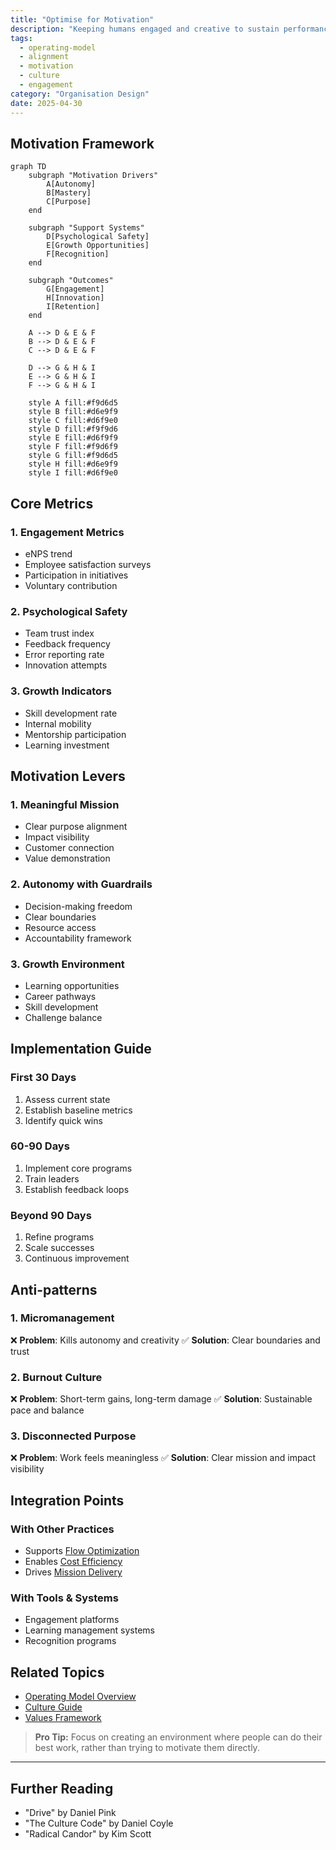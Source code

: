 ```yaml
---
title: "Optimise for Motivation"
description: "Keeping humans engaged and creative to sustain performance."
tags:
  - operating-model
  - alignment
  - motivation
  - culture
  - engagement
category: "Organisation Design"
date: 2025-04-30
---
```


## Motivation Framework

```mermaid
graph TD
    subgraph "Motivation Drivers"
        A[Autonomy]
        B[Mastery]
        C[Purpose]
    end
    
    subgraph "Support Systems"
        D[Psychological Safety]
        E[Growth Opportunities]
        F[Recognition]
    end
    
    subgraph "Outcomes"
        G[Engagement]
        H[Innovation]
        I[Retention]
    end
    
    A --> D & E & F
    B --> D & E & F
    C --> D & E & F
    
    D --> G & H & I
    E --> G & H & I
    F --> G & H & I
    
    style A fill:#f9d6d5
    style B fill:#d6e9f9
    style C fill:#d6f9e0
    style D fill:#f9f9d6
    style E fill:#d6f9f9
    style F fill:#f9d6f9
    style G fill:#f9d6d5
    style H fill:#d6e9f9
    style I fill:#d6f9e0
```

## Core Metrics

### 1. Engagement Metrics
- eNPS trend
- Employee satisfaction surveys
- Participation in initiatives
- Voluntary contribution

### 2. Psychological Safety
- Team trust index
- Feedback frequency
- Error reporting rate
- Innovation attempts

### 3. Growth Indicators
- Skill development rate
- Internal mobility
- Mentorship participation
- Learning investment

## Motivation Levers

### 1. Meaningful Mission
- Clear purpose alignment
- Impact visibility
- Customer connection
- Value demonstration

### 2. Autonomy with Guardrails
- Decision-making freedom
- Clear boundaries
- Resource access
- Accountability framework

### 3. Growth Environment
- Learning opportunities
- Career pathways
- Skill development
- Challenge balance

## Implementation Guide

### First 30 Days
1. Assess current state
2. Establish baseline metrics
3. Identify quick wins

### 60-90 Days
1. Implement core programs
2. Train leaders
3. Establish feedback loops

### Beyond 90 Days
1. Refine programs
2. Scale successes
3. Continuous improvement

## Anti-patterns

### 1. Micromanagement
❌ **Problem**: Kills autonomy and creativity
✅ **Solution**: Clear boundaries and trust

### 2. Burnout Culture
❌ **Problem**: Short-term gains, long-term damage
✅ **Solution**: Sustainable pace and balance

### 3. Disconnected Purpose
❌ **Problem**: Work feels meaningless
✅ **Solution**: Clear mission and impact visibility

## Integration Points

### With Other Practices
- Supports [Flow Optimization](optimise-flow)
- Enables [Cost Efficiency](optimise-cost)
- Drives [Mission Delivery](mission-objectives)

### With Tools & Systems
- Engagement platforms
- Learning management systems
- Recognition programs

## Related Topics
- [Operating Model Overview](operating_alignment_model_wiki)
- [Culture Guide](culture)
- [Values Framework](values)

> **Pro Tip:** Focus on creating an environment where people can do their best work, rather than trying to motivate them directly.

---

## Further Reading
- "Drive" by Daniel Pink
- "The Culture Code" by Daniel Coyle
- "Radical Candor" by Kim Scott
